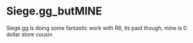 # Siege.gg_butMINE
Siege.gg is doing some fantastic work with R6, its paid though, mine is 0 dollar store cousin
